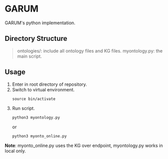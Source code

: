 # GARUM
GARUM's python implementation.

## Directory Structure
> ontologies/: include all ontology files and KG files.
> myontology.py: the main script.

## Usage
1. Enter in root directory of repository. <br>
2. Switch to virtual environment. <br>
    ```
    source bin/activate
    ```
3. Run script. <br>
    ```
    python3 myontology.py
    ```
    or
    ```
    python3 myonto_online.py
    ```

__Note__: myonto_online.py uses the KG over endpoint, myontology.py works in local only.
